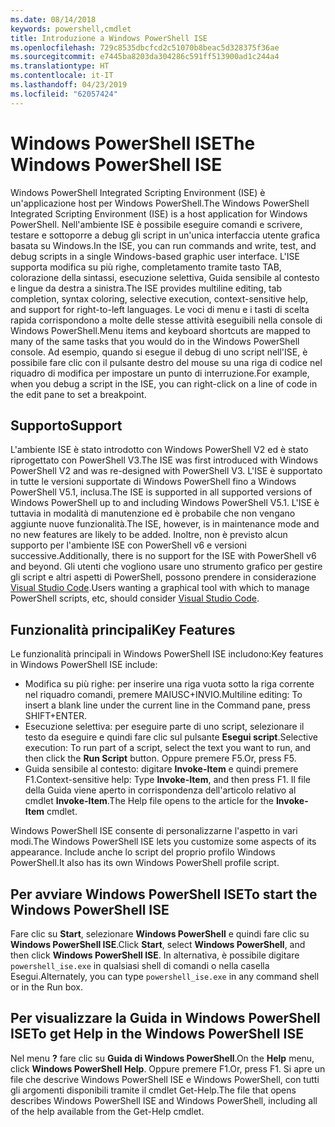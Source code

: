 ```yaml
---
ms.date: 08/14/2018
keywords: powershell,cmdlet
title: Introduzione a Windows PowerShell ISE
ms.openlocfilehash: 729c8535dbcfcd2c51070b8beac5d328375f36ae
ms.sourcegitcommit: e7445ba8203da304286c591ff513900ad1c244a4
ms.translationtype: HT
ms.contentlocale: it-IT
ms.lasthandoff: 04/23/2019
ms.locfileid: "62057424"
---
```

# <a name="the-windows-powershell-ise"></a><span data-ttu-id="706c0-103">Windows PowerShell ISE</span><span class="sxs-lookup"><span data-stu-id="706c0-103">The Windows PowerShell ISE</span></span>

<span data-ttu-id="706c0-104">Windows PowerShell Integrated Scripting Environment (ISE) è un'applicazione host per Windows PowerShell.</span><span class="sxs-lookup"><span data-stu-id="706c0-104">The Windows PowerShell Integrated Scripting Environment (ISE) is a host application for Windows PowerShell.</span></span> <span data-ttu-id="706c0-105">Nell'ambiente ISE è possibile eseguire comandi e scrivere, testare e sottoporre a debug gli script in un'unica interfaccia utente grafica basata su Windows.</span><span class="sxs-lookup"><span data-stu-id="706c0-105">In the ISE, you can run commands and write, test, and debug scripts in a single Windows-based graphic user interface.</span></span> <span data-ttu-id="706c0-106">L'ISE supporta modifica su più righe, completamento tramite tasto TAB, colorazione della sintassi, esecuzione selettiva, Guida sensibile al contesto e lingue da destra a sinistra.</span><span class="sxs-lookup"><span data-stu-id="706c0-106">The ISE provides multiline editing, tab completion, syntax coloring, selective execution, context-sensitive help, and support for right-to-left languages.</span></span> <span data-ttu-id="706c0-107">Le voci di menu e i tasti di scelta rapida corrispondono a molte delle stesse attività eseguibili nella console di Windows PowerShell.</span><span class="sxs-lookup"><span data-stu-id="706c0-107">Menu items and keyboard shortcuts are mapped to many of the same tasks that you would do in the Windows PowerShell console.</span></span> <span data-ttu-id="706c0-108">Ad esempio, quando si esegue il debug di uno script nell'ISE, è possibile fare clic con il pulsante destro del mouse su una riga di codice nel riquadro di modifica per impostare un punto di interruzione.</span><span class="sxs-lookup"><span data-stu-id="706c0-108">For example, when you debug a script in the ISE, you can right-click on a line of code in the edit pane to set a breakpoint.</span></span>

## <a name="support"></a><span data-ttu-id="706c0-109">Supporto</span><span class="sxs-lookup"><span data-stu-id="706c0-109">Support</span></span>

<span data-ttu-id="706c0-110">L'ambiente ISE è stato introdotto con Windows PowerShell V2 ed è stato riprogettato con PowerShell V3.</span><span class="sxs-lookup"><span data-stu-id="706c0-110">The ISE was first introduced with Windows PowerShell V2 and was re-designed with PowerShell V3.</span></span> <span data-ttu-id="706c0-111">L'ISE è supportato in tutte le versioni supportate di Windows PowerShell fino a Windows PowerShell V5.1, inclusa.</span><span class="sxs-lookup"><span data-stu-id="706c0-111">The ISE is supported in all supported versions of Windows PowerShell up to and including Windows PowerShell V5.1.</span></span> <span data-ttu-id="706c0-112">L'ISE è tuttavia in modalità di manutenzione ed è probabile che non vengano aggiunte nuove funzionalità.</span><span class="sxs-lookup"><span data-stu-id="706c0-112">The ISE, however, is in maintenance mode and no new features are likely to be added.</span></span>
<span data-ttu-id="706c0-113">Inoltre, non è previsto alcun supporto per l'ambiente ISE con PowerShell v6 e versioni successive.</span><span class="sxs-lookup"><span data-stu-id="706c0-113">Additionally, there is no support for the ISE with PowerShell v6 and beyond.</span></span> <span data-ttu-id="706c0-114">Gli utenti che vogliono usare uno strumento grafico per gestire gli script e altri aspetti di PowerShell, possono prendere in considerazione [Visual Studio Code](https://code.visualstudio.com/).</span><span class="sxs-lookup"><span data-stu-id="706c0-114">Users wanting a graphical tool with which to manage PowerShell scripts, etc, should consider [Visual Studio Code](https://code.visualstudio.com/).</span></span>

## <a name="key-features"></a><span data-ttu-id="706c0-115">Funzionalità principali</span><span class="sxs-lookup"><span data-stu-id="706c0-115">Key Features</span></span>

<span data-ttu-id="706c0-116">Le funzionalità principali in Windows PowerShell ISE includono:</span><span class="sxs-lookup"><span data-stu-id="706c0-116">Key features in Windows PowerShell ISE include:</span></span>

- <span data-ttu-id="706c0-117">Modifica su più righe: per inserire una riga vuota sotto la riga corrente nel riquadro comandi, premere MAIUSC+INVIO.</span><span class="sxs-lookup"><span data-stu-id="706c0-117">Multiline editing: To insert a blank line under the current line in the Command pane, press SHIFT+ENTER.</span></span>
- <span data-ttu-id="706c0-118">Esecuzione selettiva: per eseguire parte di uno script, selezionare il testo da eseguire e quindi fare clic sul pulsante **Esegui script**.</span><span class="sxs-lookup"><span data-stu-id="706c0-118">Selective execution: To run part of a script, select the text you want to run, and then click the **Run Script** button.</span></span> <span data-ttu-id="706c0-119">Oppure premere F5.</span><span class="sxs-lookup"><span data-stu-id="706c0-119">Or, press F5.</span></span>
- <span data-ttu-id="706c0-120">Guida sensibile al contesto: digitare **Invoke-Item** e quindi premere F1.</span><span class="sxs-lookup"><span data-stu-id="706c0-120">Context-sensitive help: Type **Invoke-Item**, and then press F1.</span></span> <span data-ttu-id="706c0-121">Il file della Guida viene aperto in corrispondenza dell'articolo relativo al cmdlet **Invoke-Item**.</span><span class="sxs-lookup"><span data-stu-id="706c0-121">The Help file opens to the article for the **Invoke-Item** cmdlet.</span></span>

<span data-ttu-id="706c0-122">Windows PowerShell ISE consente di personalizzarne l'aspetto in vari modi.</span><span class="sxs-lookup"><span data-stu-id="706c0-122">The Windows PowerShell ISE lets you customize some aspects of its appearance.</span></span> <span data-ttu-id="706c0-123">Include anche lo script del proprio profilo Windows PowerShell.</span><span class="sxs-lookup"><span data-stu-id="706c0-123">It also has its own Windows PowerShell profile script.</span></span>

## <a name="to-start-the-windows-powershell-ise"></a><span data-ttu-id="706c0-124">Per avviare Windows PowerShell ISE</span><span class="sxs-lookup"><span data-stu-id="706c0-124">To start the Windows PowerShell ISE</span></span>

<span data-ttu-id="706c0-125">Fare clic su **Start**, selezionare **Windows PowerShell** e quindi fare clic su **Windows PowerShell ISE**.</span><span class="sxs-lookup"><span data-stu-id="706c0-125">Click **Start**, select **Windows PowerShell**, and then click **Windows PowerShell ISE**.</span></span>
<span data-ttu-id="706c0-126">In alternativa, è possibile digitare `powershell_ise.exe` in qualsiasi shell di comandi o nella casella Esegui.</span><span class="sxs-lookup"><span data-stu-id="706c0-126">Alternately, you can type `powershell_ise.exe` in any command shell or in the Run box.</span></span>

## <a name="to-get-help-in-the-windows-powershell-ise"></a><span data-ttu-id="706c0-127">Per visualizzare la Guida in Windows PowerShell ISE</span><span class="sxs-lookup"><span data-stu-id="706c0-127">To get Help in the Windows PowerShell ISE</span></span>

<span data-ttu-id="706c0-128">Nel menu **?** fare clic su **Guida di Windows PowerShell**.</span><span class="sxs-lookup"><span data-stu-id="706c0-128">On the **Help** menu, click **Windows PowerShell Help**.</span></span> <span data-ttu-id="706c0-129">Oppure premere F1.</span><span class="sxs-lookup"><span data-stu-id="706c0-129">Or, press F1.</span></span> <span data-ttu-id="706c0-130">Si apre un file che descrive Windows PowerShell ISE e Windows PowerShell, con tutti gli argomenti disponibili tramite il cmdlet Get-Help.</span><span class="sxs-lookup"><span data-stu-id="706c0-130">The file that opens describes Windows PowerShell ISE and Windows PowerShell, including all of the help available from the Get-Help cmdlet.</span></span>
